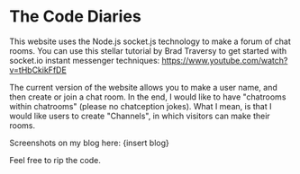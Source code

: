 # The Code Diaries 

This website uses the Node.js socket.js technology to make a forum of chat rooms. 
You can use this stellar tutorial by Brad Traversy to get started with socket.io instant messenger techniques:
https://www.youtube.com/watch?v=tHbCkikFfDE

The current version of the website allows you to make a user name, and then create or join a chat room.
In the end, I would like to have "chatrooms within chatrooms" (please no chatception jokes). What I mean, is that I would like users to create "Channels", in which visitors can make their rooms. 

Screenshots on my blog here: {insert blog}

Feel free to rip the code. 
